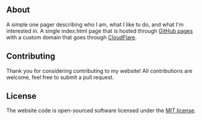 ## About
A simple one pager describing who I am, what I like to do, and what I'm interested in. A single index.html page that is hosted through [GitHub pages](https://pages.github.com/) with a custom domain that goes through [CloudFlare](https://www.cloudflare.com/).

## Contributing
Thank you for considering contributing to my website! All contributions are welcome, feel free to submit a pull request.

## License
The website code is open-sourced software licensed under the [MIT license](https://choosealicense.com/licenses/mit/). 
